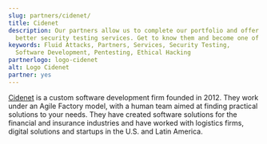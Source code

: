 ```yaml
---
slug: partners/cidenet/
title: Cidenet
description: Our partners allow us to complete our portfolio and offer
  better security testing services. Get to know them and become one of them.
keywords: Fluid Attacks, Partners, Services, Security Testing,
  Software Development, Pentesting, Ethical Hacking
partnerlogo: logo-cidenet
alt: Logo Cidenet
partner: yes
---
```


[Cidenet](https://cidenet.com.co/en/) is a custom software development
firm founded in 2012. They work under an Agile Factory model, with a
human team aimed at finding practical solutions to your needs. They have
created software solutions for the financial and insurance industries
and have worked with logistics firms, digital solutions and startups in
the U.S. and Latin America.
